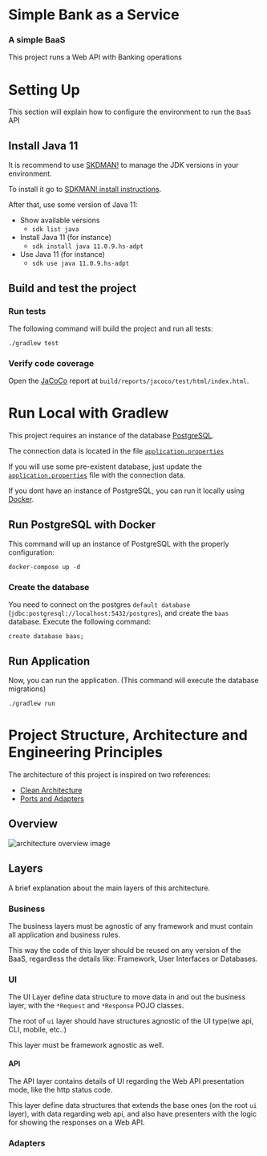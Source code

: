 # Simple Bank as a Service
### A simple BaaS 
This project runs a Web API with Banking operations

# Setting Up
This section will explain how to configure the environment to run the `BaaS` API

## Install Java 11
It is recommend to use [SKDMAN!](https://sdkman.io) to manage the JDK versions in your environment.

To install it go to [SDKMAN! install instructions](https://sdkman.io/install).

After that, use some version of Java 11:
 - Show available versions 
   - `sdk list java`
 - Install Java 11 (for instance)
   - `sdk install java 11.0.9.hs-adpt`
 - Use Java 11 (for instance)
   - `sdk use java 11.0.9.hs-adpt`

## Build and test the project
### Run tests
The following command will build the project and run all tests:

`./gradlew test`

### Verify code coverage 
Open the [JaCoCo](https://www.jacoco.org/jacoco/) report at `build/reports/jacoco/test/html/index.html`.


# Run Local with Gradlew
This project requires an instance of the database [PostgreSQL](https://www.postgresql.org/). 

The connection data is located in the file [`application.properties`](https://github.com/fredpolicarpo/spring-boot-seed/blob/main/src/main/resources/application.properties)

If you will use some pre-existent database, just update the [`application.properties`](https://github.com/fredpolicarpo/spring-boot-seed/blob/main/src/main/resources/application.properties) 
file with the connection data.

If you dont have an instance of PostgreSQL, you can run it locally using [Docker](https://www.docker.com/).

## Run PostgreSQL with Docker
This command will up an instance of PostgreSQL with the properly configuration:

`docker-compose up -d`

### Create the database
You need to connect on the postgres `default database` (`jdbc:postgresql://localhost:5432/postgres`), and create the `baas` database.
Execute the following command:

`create database baas;`

## Run Application
Now, you can run the application. (This command will execute the database migrations)

`./gradlew run`

# Project Structure, Architecture and  Engineering Principles
The architecture of this project is inspired on two references:

 - [Clean Architecture](https://blog.cleancoder.com/uncle-bob/2012/08/13/the-clean-architecture.html)
 - [Ports and Adapters](https://en.wikipedia.org/wiki/Hexagonal_architecture_(software))
 
## Overview

![architecture overview image](https://github.com/fredpolicarpo/spring-boot-seed/raw/master/Architecture.png)
 
## Layers
A brief explanation about the main layers of this architecture.

### Business
The business layers must be agnostic of any framework and must contain all application and business rules.

This way the code of this layer should be reused on any version of the BaaS, regardless the details like: Framework, User Interfaces or Databases.

### UI
The UI Layer define data structure to move data in and out the business layer, with the `*Request` and `*Response` POJO classes.

The root of `ui` layer should have structures agnostic of the UI type(we api, CLI, mobile, etc..)

This layer must be framework agnostic as well.

#### API

The API layer contains details of UI regarding the Web API presentation mode, like the http status code.

This layer define data structures that extends the base ones (on the root `ui` layer), with data regarding web api, 
and also have presenters with the logic for showing the responses on a Web API.

### Adapters